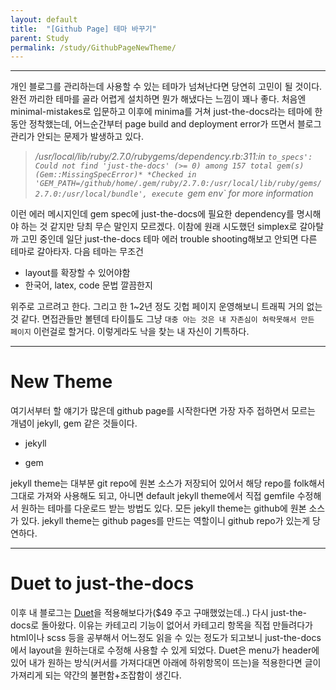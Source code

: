 ```yaml
---
layout: default
title:  "[Github Page] 테마 바꾸기"
parent: Study
permalink: /study/GithubPageNewTheme/
---
```


***

개인 블로그를 관리하는데 사용할 수 있는 테마가 넘쳐난다면 당연히 고민이 될 것이다. 완전 까리한 테마를 골라 어렵게 설치하면 뭔가 해냈다는 느낌이 꽤나 좋다. 처음엔 minimal-mistakes로 입문하고 이후에 minima를 거쳐 just-the-docs라는 테마에 한동안 정착했는데, 어느순간부터 page build and deployment error가 뜨면서 블로그 관리가 안되는 문제가 발생하고 있다. 

> */usr/local/lib/ruby/2.7.0/rubygems/dependency.rb:311:in `to_specs': Could not find 'just-the-docs' (>= 0) among 157 total gem(s) (Gem::MissingSpecError)*
> *Checked in 'GEM_PATH=/github/home/.gem/ruby/2.7.0:/usr/local/lib/ruby/gems/2.7.0:/usr/local/bundle', execute `gem env` for more information*

이런 에러 메시지인데 gem spec에 just-the-docs에 필요한 dependency를 명시해야 하는 것 같지만 당최 무슨 말인지 모르겠다. 이참에 원래 시도했던 simplex로 갈아탈까 고민 중인데 일단 just-the-docs 테마 에러 trouble shooting해보고 안되면 다른 테마로 갈아타자. 다음 테마는 무조건

- layout를 확장할 수 있어야함
- 한국어, latex, code 문법 깔끔한지

위주로 고르려고 한다. 그리고 한 1~2년 정도 깃헙 페이지 운영해보니 트래픽 거의 없는 것 같다. 면접관들만 볼텐데 타이틀도 그냥 `대충 아는 것은 내 자존심이 허락못해서 만든 페이지` 이런걸로 할거다. 이렇게라도 낙을 찾는 내 자신이 기특하다. 


***

# New Theme

여기서부터 할 얘기가 많은데 github page를 시작한다면 가장 자주 접하면서 모르는 개념이 jekyll, gem 같은 것들이다. 

- jekyll


- gem


jekyll theme는 대부분 git repo에 원본 소스가 저장되어 있어서 해당 repo를 folk해서 그대로 가져와 사용해도 되고, 아니면 default jekyll theme에서 직접 gemfile 수정해서 원하는 테마를 다운로드 받는 방법도 있다. 모든 jekyll theme는 github에 원본 소스가 있다. jekyll theme는 github pages를 만드는 역할이니 github repo가 있는게 당연하다.


***

# Duet to just-the-docs

이후 내 블로그는 [Duet](https://duet.jekyllthemes.io/)을 적용해보다가($49 주고 구매했었는데..) 다시 just-the-docs로 돌아왔다. 이유는 카테고리 기능이 없어서 카테고리 항목을 직접 만들려다가 html이나 scss 등을 공부해서 어느정도 읽을 수 있는 정도가 되고보니 just-the-docs에서 layout을 원하는대로 수정해 사용할 수 있게 되었다. Duet은 menu가 header에 있어 내가 원하는 방식(커서를 가져다대면 아래에 하위항목이 뜨는)을 적용한다면 글이 가져리게 되는 약간의 불편함+조잡함이 생긴다. 

